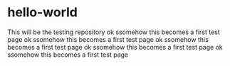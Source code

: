 # hello-world
This will be the testing repository
ok ssomehow this becomes a first test page
ok ssomehow this becomes a first test page
ok ssomehow this becomes a first test page
ok ssomehow this becomes a first test page
ok ssomehow this becomes a first test page
